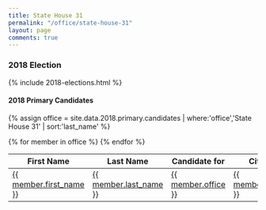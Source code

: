```yaml
---
title: State House 31
permalink: "/office/state-house-31"
layout: page
comments: true
---
```


### 2018 Election

{% include 2018-elections.html %}

#### 2018 Primary Candidates
{% assign office = site.data.2018.primary.candidates | where:'office','State House 31' | sort:'last_name' %}
<table>
<thead>
  <th>First Name</th>
  <th>Last Name</th>
  <th>Candidate for</th>
  <th>City</th>
  <th>County</th>
</thead>
<tbody>
{% for member in office  %}
  <tr>
    <td><a href="{{ site.url }}/people/{{ member.id }}">{{ member.first_name }}</a></td>
    <td><a href="{{ site.url }}/people/{{ member.id }}">{{ member.last_name }}</a></td>
    <td><a href="{{ site.url }}/office/{{ member.office | downcase | replace: ' ','-' | replace: '.','' }}">{{ member.office }}</a></td>
    <td><a href="{{ site.url }}/places/{{ member.county | downcase | replace: ' ','-' }}/{{ member.city | downcase | replace: ' ','-' }}">{{ member.city }}</a></td>
    <td><a href="{{ site.url }}/places/{{ member.county | downcase | replace: ' ','-' }}">{{ member.county }}</a></td>
  </tr>
{% endfor %}
</tbody>
</table>